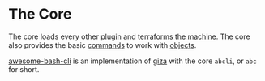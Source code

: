 # The Core

The core loads every other [plugin](plugins.md) and [terraforms the machine](terraform.md). The core also provides the basic [commands](../commands.md) to work with [objects](objects.md).

[awesome-bash-cli](https://github.com/kamangir/awesome-bash-cli) is an implementation of [giza](../README.md) with the core `abcli`, or `abc` for short.
